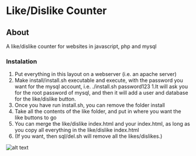 # Like/Dislike Counter

## About

A like/dislike counter for websites in javascript, php and mysql

### Instalation

1. Put everything in this layout on a webserver (i.e. an apache server)
1. Make install/install.sh executable and execute, with the password you want for the mysql account, i.e. ./install.sh password123
  1.It will ask you for the root password of mysql, and then it will add a user and database for the like/dislike button.
1. Once you have run install.sh, you can remove the folder install
1. Take all the contents of the like folder, and put in where you want the like buttons to go
  1. You can merge the like/dislike index.html and your index.html, as long as you copy all everything in the like/dislike index.html
1. (If you want, then sql/del.sh will remove all the likes/dislikes.)


![alt text](https://github.com/kippenjongen/tst/kiptrans.png)

